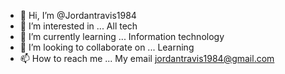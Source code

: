 - 👋 Hi, I’m @Jordantravis1984
- 👀 I’m interested in ... All tech
- 🌱 I’m currently learning ... Information technology 
- 💞️ I’m looking to collaborate on ... Learning
- 📫 How to reach me ... My email jordantravis1984@gmail.com 

<!---
Jordantravis1984/Jordantravis1984 is a ✨ special ✨ repository because its `README.md` (this file) appears on your GitHub profile.
You can click the Preview link to take a look at your changes.
--->
